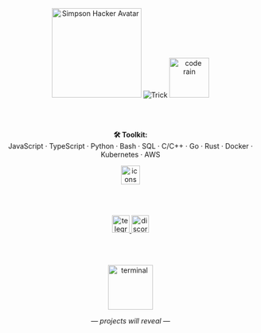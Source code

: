 <!-- ✅ Fully working, mysterious hacker-style GitHub profile for trick444 -->

<div align="center">

  <!-- Avatar: Simpsons-inspired silhouette (static image, hosted) -->
  <img src="https://i.imgur.com/hA7E0Pf.png" height="180" alt="Simpson Hacker Avatar"/>

  <!-- Animated typing name -->
  <img src="https://readme-typing-svg.herokuapp.com?font=Fira+Code&size=40&pause=900&color=58a6ff&center=true&vCenter=true&width=435&lines=Trick" alt="Trick"/>

  <!-- Working animated code rain -->
  <img src="https://media.giphy.com/media/l41YtZOb9EUABnuqA/giphy.gif" height="80" alt="code rain"/>

  <br><br>

  <!-- Hacker Toolkit -->
  <p>
    <b>🛠️ Toolkit:</b><br>
    JavaScript · TypeScript · Python · Bash · SQL · C/C++ · Go · Rust · Docker · Kubernetes · AWS
  </p>

  <img src="https://skillicons.dev/icons?i=js,ts,py,bash,sql,c,cpp,go,rust,docker,kubernetes,aws" height="38" alt="icons"/>

  <br><br>

  <!-- Contact buttons -->
  <a href="https://t.me/YOUR_TELEGRAM" target="_blank">
    <img src="https://img.shields.io/static/v1?message=Telegram&logo=telegram&label=&color=26A5E4&logoColor=white&style=for-the-badge" height="35" alt="telegram"/>
  </a>
  <img src="https://img.shields.io/static/v1?message=Discord&logo=discord&label=&color=7289DA&logoColor=white&style=for-the-badge" height="35" alt="discord"/>

  <br><br>

  <!-- Subtle hacker motion -->
  <img src="https://media.giphy.com/media/3oEjI6SIIHBdRxXI40/giphy.gif" height="90" alt="terminal"/>

  <p><em>— projects will reveal —</em></p>
</div>
